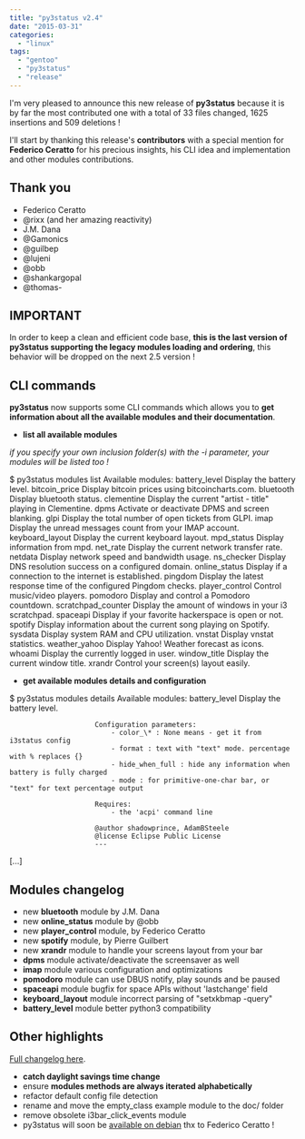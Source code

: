 ```yaml
---
title: "py3status v2.4"
date: "2015-03-31"
categories: 
  - "linux"
tags: 
  - "gentoo"
  - "py3status"
  - "release"
---
```


I'm very pleased to announce this new release of **py3status** because it is by far the most contributed one with a total of 33 files changed, 1625 insertions and 509 deletions !

I'll start by thanking this release's **contributors** with a special mention for **Federico Ceratto** for his precious insights, his CLI idea and implementation and other modules contributions.

## Thank you

- Federico Ceratto
- @rixx (and her amazing reactivity)
- J.M. Dana
- @Gamonics
- @guilbep
- @lujeni
- @obb
- @shankargopal
- @thomas-

## IMPORTANT

In order to keep a clean and efficient code base, **this is the last version of py3status supporting the legacy modules loading and ordering**, this behavior will be dropped on the next 2.5 version !

## CLI commands

**py3status** now supports some CLI commands which allows you to **get information about all the available modules and their documentation**.

- **list all available modules**

_if you specify your own inclusion folder(s) with the -i parameter, your modules will be listed too !_

$ py3status modules list
Available modules:
  battery_level          Display the battery level.
  bitcoin_price          Display bitcoin prices using bitcoincharts.com.
  bluetooth              Display bluetooth status.
  clementine             Display the current "artist - title" playing in Clementine.
  dpms                   Activate or deactivate DPMS and screen blanking.
  glpi                   Display the total number of open tickets from GLPI.
  imap                   Display the unread messages count from your IMAP account.
  keyboard_layout        Display the current keyboard layout.
  mpd_status             Display information from mpd.
  net_rate               Display the current network transfer rate.
  netdata                Display network speed and bandwidth usage.
  ns_checker             Display DNS resolution success on a configured domain.
  online_status          Display if a connection to the internet is established.
  pingdom                Display the latest response time of the configured Pingdom checks.
  player_control         Control music/video players.
  pomodoro               Display and control a Pomodoro countdown.
  scratchpad_counter     Display the amount of windows in your i3 scratchpad.
  spaceapi               Display if your favorite hackerspace is open or not.
  spotify                Display information about the current song playing on Spotify.
  sysdata                Display system RAM and CPU utilization.
  vnstat                 Display vnstat statistics.
  weather_yahoo          Display Yahoo! Weather forecast as icons.
  whoami                 Display the currently logged in user.
  window_title           Display the current window title.
  xrandr                 Control your screen(s) layout easily.

- **get available modules details and configuration**

$ py3status modules details
Available modules:
  battery_level          Display the battery level.
                         
                         Configuration parameters:
                             - color_\* : None means - get it from i3status config
                             - format : text with "text" mode. percentage with % replaces {}
                             - hide_when_full : hide any information when battery is fully charged
                             - mode : for primitive-one-char bar, or "text" for text percentage output
                         
                         Requires:
                             - the 'acpi' command line
                         
                         @author shadowprince, AdamBSteele
                         @license Eclipse Public License
                         ---
[...]

## Modules changelog

- new **bluetooth** module by J.M. Dana
- new **online_status** module by @obb
- new **player_control** module, by Federico Ceratto
- new **spotify** module, by Pierre Guilbert
- new **xrandr** module to handle your screens layout from your bar
- **dpms** module activate/deactivate the screensaver as well
- **imap** module various configuration and optimizations
- **pomodoro** module can use DBUS notify, play sounds and be paused
- **spaceapi** module bugfix for space APIs without 'lastchange' field
- **keyboard_layout** module incorrect parsing of "setxkbmap -query"
- **battery_level** module better python3 compatibility

## Other highlights

[Full changelog here](https://github.com/ultrabug/py3status/commit/042241de7eb66a3359800d94a516f2d38f4e2ee2).

- **catch daylight savings time change**
- ensure **modules methods are always iterated alphabetically**
- refactor default config file detection
- rename and move the empty_class example module to the doc/ folder
- remove obsolete i3bar_click_events module
- py3status will soon be [available on debian](https://bugs.debian.org/cgi-bin/bugreport.cgi?bug=780806) thx to Federico Ceratto !
